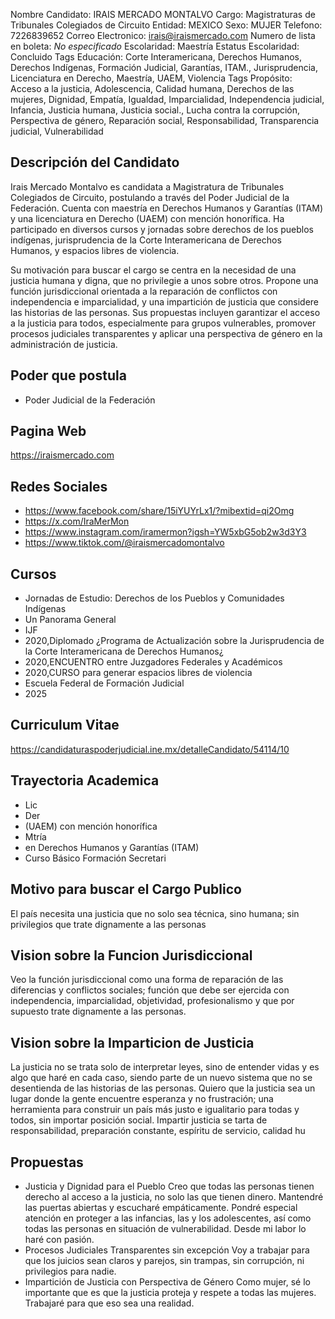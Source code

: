 Nombre Candidato: IRAIS MERCADO MONTALVO
Cargo: Magistraturas de Tribunales Colegiados de Circuito
Entidad: MEXICO
Sexo: MUJER
Telefono: 7226839652
Correo Electronico: irais@iraismercado.com
Numero de lista en boleta: *No especificado*
Escolaridad: Maestría
Estatus Escolaridad: Concluido
Tags Educación: Corte Interamericana, Derechos Humanos, Derechos Indígenas, Formación Judicial, Garantías, ITAM., Jurisprudencia, Licenciatura en Derecho, Maestría, UAEM, Violencia
Tags Propósito: Acceso a la justicia, Adolescencia, Calidad humana, Derechos de las mujeres, Dignidad, Empatía, Igualdad, Imparcialidad, Independencia judicial, Infancia, Justicia humana, Justicia social., Lucha contra la corrupción, Perspectiva de género, Reparación social, Responsabilidad, Transparencia judicial, Vulnerabilidad


## Descripción del Candidato 

Irais Mercado Montalvo es candidata a Magistratura de Tribunales Colegiados de Circuito, postulando a través del Poder Judicial de la Federación. Cuenta con maestría en Derechos Humanos y Garantías (ITAM) y una licenciatura en Derecho (UAEM) con mención honorífica. Ha participado en diversos cursos y jornadas sobre derechos de los pueblos indígenas, jurisprudencia de la Corte Interamericana de Derechos Humanos, y espacios libres de violencia.

Su motivación para buscar el cargo se centra en la necesidad de una justicia humana y digna, que no privilegie a unos sobre otros.  Propone una función jurisdiccional orientada a la reparación de conflictos con independencia e imparcialidad, y una impartición de justicia que considere las historias de las personas. Sus propuestas incluyen garantizar el acceso a la justicia para todos, especialmente para grupos vulnerables, promover procesos judiciales transparentes y aplicar una perspectiva de género en la administración de justicia.


## Poder que postula

- Poder Judicial de la Federación


## Pagina Web

https://iraismercado.com


## Redes Sociales

- https://www.facebook.com/share/15iYUYrLx1/?mibextid=qi2Omg
- https://x.com/IraMerMon
- https://www.instagram.com/iramermon?igsh=YW5xbG5ob2w3d3Y3
- https://www.tiktok.com/@iraismercadomontalvo


## Cursos

- Jornadas de Estudio: Derechos de los Pueblos y Comunidades Indígenas
- Un Panorama General
- IJF
- 2020,Diplomado ¿Programa de Actualización sobre la Jurisprudencia de la Corte Interamericana de Derechos Humanos¿
- 2020,ENCUENTRO entre Juzgadores Federales y Académicos
- 2020,CURSO para generar espacios libres de violencia
- Escuela Federal de Formación Judicial
- 2025


## Curriculum Vitae

https://candidaturaspoderjudicial.ine.mx/detalleCandidato/54114/10


## Trayectoria Academica

- Lic
- Der
- (UAEM) con mención honorífica
- Mtría
- en Derechos Humanos y Garantías (ITAM)
- Curso Básico Formación Secretari


## Motivo para buscar el Cargo Publico

El país necesita una justicia que no solo sea técnica, sino humana; sin privilegios que trate dignamente a las personas


## Vision sobre la Funcion Jurisdiccional

Veo la función jurisdiccional como una forma de reparación de las diferencias y conflictos sociales; función que debe ser ejercida con independencia, imparcialidad, objetividad, profesionalismo y que por supuesto trate dignamente a las personas.


## Vision sobre la Imparticion de Justicia

La justicia no se trata solo de interpretar leyes, sino de entender vidas y es algo que haré en cada caso, siendo parte de un nuevo sistema que no se desentienda de las historias de las personas. Quiero que la justicia sea un lugar donde la gente encuentre esperanza y no frustración; una herramienta para construir un país más justo e igualitario para todas y todos, sin importar posición social. Impartir justicia se tarta de responsabilidad, preparación constante, espíritu de servicio, calidad hu


## Propuestas

- Justicia y Dignidad para el Pueblo Creo que todas las personas tienen derecho al acceso a la justicia, no solo las que tienen dinero. Mantendré las puertas abiertas y escucharé empáticamente. Pondré especial atención en proteger a las infancias, las y los adolescentes, así como todas las personas en situación de vulnerabilidad. Desde mi labor lo haré con pasión.
- Procesos Judiciales Transparentes sin excepción Voy a trabajar para que los juicios sean claros y parejos, sin trampas, sin corrupción, ni privilegios para nadie.
- Impartición de Justicia con Perspectiva de Género Como mujer, sé lo importante que es que la justicia proteja y respete a todas las mujeres. Trabajaré para que eso sea una realidad.

